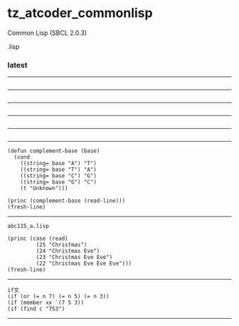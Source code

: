 # tz_atcoder_commonlisp

Common Lisp (SBCL 2.0.3)

.lisp

### latest

---
```

```
---
```

```
---
```

```
---
```

```
---
```

```
---
```
(defun complement-base (base)
  (cond
    ((string= base "A") "T")
    ((string= base "T") "A")
    ((string= base "C") "G")
    ((string= base "G") "C")
    (t "Unknown")))

(princ (complement-base (read-line)))
(fresh-line)
```
---
```
abc115_a.lisp

(princ (case (read)
         (25 "Christmas")
         (24 "Christmas Eve")
         (23 "Christmas Eve Eve")
         (22 "Christmas Eve Eve Eve")))
(fresh-line)
```
---
```
if文
(if (or (= n 7) (= n 5) (= n 3))
(if (member xx `(7 5 3)) 
(if (find c "753") 
```
---


